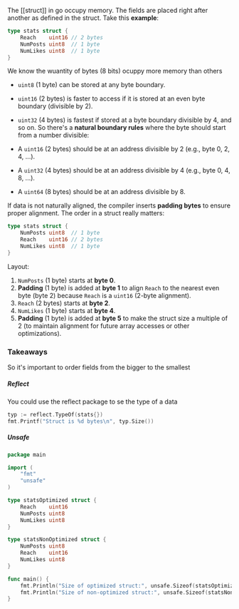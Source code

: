 The [[struct]] in go occupy memory. The fields are placed right after another as defined in the struct.
Take this **example**:
```go
type stats struct {
	Reach    uint16 // 2 bytes
	NumPosts uint8  // 1 byte
	NumLikes uint8  // 1 byte
}
```
We know the wuantity of bytes (8 bits) ocuppy more memory than others
- `uint8` (1 byte) can be stored at any byte boundary.
- `uint16` (2 bytes) is faster to access if it is stored at an even byte boundary (divisible by 2).
- `uint32` (4 bytes) is fastest if stored at a byte boundary divisible by 4, and so on.
So there's a **natural boundary rules** where the byte should start from a number divisible:

- A `uint16` (2 bytes) should be at an address divisible by 2 (e.g., byte 0, 2, 4, ...).
- A `uint32` (4 bytes) should be at an address divisible by 4 (e.g., byte 0, 4, 8, ...).
- A `uint64` (8 bytes) should be at an address divisible by 8.

If data is not naturally aligned, the compiler inserts **padding bytes** to ensure proper alignment. 
The order in a struct really matters:
```go
type stats struct {
	NumPosts uint8  // 1 byte
	Reach    uint16 // 2 bytes
	NumLikes uint8  // 1 byte
}
```
Layout:

1. `NumPosts` (1 byte) starts at **byte 0**.
2. **Padding** (1 byte) is added at **byte 1** to align `Reach` to the nearest even byte (byte 2) because `Reach` is a `uint16` (2-byte alignment).
3. `Reach` (2 bytes) starts at **byte 2**.
4. `NumLikes` (1 byte) starts at **byte 4**.
5. **Padding** (1 byte) is added at **byte 5** to make the struct size a multiple of 2 (to maintain alignment for future array accesses or other optimizations).

### Takeaways
So it's important to order fields from the bigger to the smallest
##### Reflect
You could use the reflect package to se the type of a data
```go
typ := reflect.TypeOf(stats{})
fmt.Printf("Struct is %d bytes\n", typ.Size())
```
##### Unsafe

```go
package main

import (
	"fmt"
	"unsafe"
)

type statsOptimized struct {
	Reach    uint16
	NumPosts uint8
	NumLikes uint8
}

type statsNonOptimized struct {
	NumPosts uint8
	Reach    uint16
	NumLikes uint8
}

func main() {
	fmt.Println("Size of optimized struct:", unsafe.Sizeof(statsOptimized{}))    // 4 bytes
	fmt.Println("Size of non-optimized struct:", unsafe.Sizeof(statsNonOptimized{})) // 6 bytes
}

```